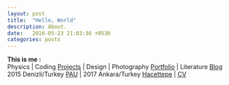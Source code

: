 ```yaml
---
layout: post
title:  "Hello, World"
description: About.
date:   2016-05-23 21:03:36 +0530
categories: posts
---
```


**This is me :**  
Physics | Coding [Projects](https://github.com/ozlemekici?tab=repositories) | Design | Photography [Portfolio](https://www.instagram.com/ozzlemekici) | Literature [Blog](https://www.levlaninnotdefteri.com/)
<br/>
2015 Denizli/Turkey [PAU](http://www.pau.edu.tr/) | 2017 Ankara/Turkey [Hacettepe](http://www.hacettepe.edu.tr/) | [CV](https://drive.google.com/file/d/1jcm_rePLkmkCMU3LJN9mOMgaky-P-mTs/view?usp=sharing)
